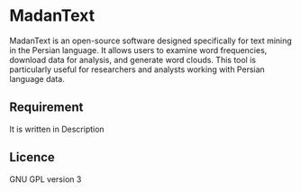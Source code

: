 # MadanText
MadanText is an open-source software designed specifically for text mining in the Persian language. It allows users to examine word frequencies, download data for analysis, and generate word clouds. This tool is particularly useful for researchers and analysts working with Persian language data.
## Requirement
It is written in Description
## Licence
GNU GPL version 3
